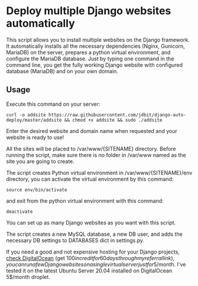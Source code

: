 # Deploy multiple Django websites automatically

This script allows you to install multiple websites on the Django framework. It automatically installs all the necessary dependencies (Nginx, Gunicorn, MariaDB) on the server, prepares a python virtual environment, and configure the MariaDB database. Just by typing one command in the command line, you get the fully working Django website with configured database (MariaDB) and on your own domain.

## Usage

Execute this command on your server:

```curl -o addsite https://raw.githubusercontent.com/jdbit/django-auto-deploy/master/addsite && chmod +x addsite && sudo ./addsite```

Enter the desired website and domain name when requested and your website is ready to use!

All the sites will be placed to /var/www/{SITENAME} directory. Before running the script, make sure there is no folder in /var/www named as the site you are going to create.

The script creates Python virtual environment in /var/www/{SITENAME}/env directory, you can activate the virtual environment by this command:

```
source env/bin/activate
```
and exit from the python virtual environment with this command:
```
deactivate
```

You can set up as many Django websites as you want with this script. 

The script creates a new MySQL database, a new DB user, and adds the necessary DB settings to DATABASES dict in settings.py.

If you need a good and not expensive hosting for your Django projects, [check DigitalOcean](https://m.do.co/c/008d3315ed7b) (get $100 in credit for 60 days through my referral link), you can run a few Django websites on a single virtual server just for 5$/month. I've tested it on the latest Ubuntu Server 20.04 installed on DigitalOcean 5$/month droplet.
